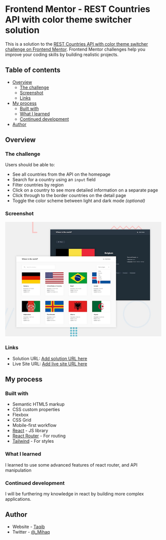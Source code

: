 # Frontend Mentor - REST Countries API with color theme switcher solution

This is a solution to the [REST Countries API with color theme switcher challenge on Frontend Mentor](https://www.frontendmentor.io/challenges/rest-countries-api-with-color-theme-switcher-5cacc469fec04111f7b848ca). Frontend Mentor challenges help you improve your coding skills by building realistic projects.

## Table of contents

- [Overview](#overview)
  - [The challenge](#the-challenge)
  - [Screenshot](#screenshot)
  - [Links](#links)
- [My process](#my-process)
  - [Built with](#built-with)
  - [What I learned](#what-i-learned)
  - [Continued development](#continued-development)
- [Author](#author)

## Overview

### The challenge

Users should be able to:

- See all countries from the API on the homepage
- Search for a country using an `input` field
- Filter countries by region
- Click on a country to see more detailed information on a separate page
- Click through to the border countries on the detail page
- Toggle the color scheme between light and dark mode *(optional)*

### Screenshot

![desktop preview](./src/assets/desktop-preview.jpg)

### Links

- Solution URL: [Add solution URL here](https://your-solution-url.com)
- Live Site URL: [Add live site URL here](https://worlds-nations.netlify.app)

## My process

### Built with

- Semantic HTML5 markup
- CSS custom properties
- Flexbox
- CSS Grid
- Mobile-first workflow
- [React](https://reactjs.org/) - JS library
- [React Router](https://reactrouter.com/en/main/start/tutorial) - For routing
- [Tailwind](https://tailwindcss.com/docs/installation) - For styles

### What I learned

I learned to use some advanced features of react router, and API manipulation


### Continued development

I will be furthering my knowledge in react by building more complex applications.

## Author

- Website - [Taqib](https://github.com/Dom-iha)
- Twitter - [@_Mihaq](https://twitter.com/_Mihaq)

